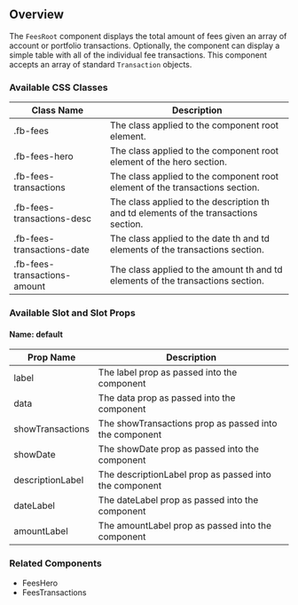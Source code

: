 ## Overview

The `FeesRoot` component displays the total amount of fees given an array of account or portfolio transactions. Optionally, the component can display a simple table with all of the individual fee transactions. This component accepts an array of standard `Transaction` objects.

### Available CSS Classes

| Class Name | Description |
| ---------- | ----------- |
| .fb-fees | The class applied to the component root element. |
| .fb-fees-hero | The class applied to the component root element of the hero section. |
| .fb-fees-transactions | The class applied to the component root element of the transactions section. |
| .fb-fees-transactions-desc | The class applied to the description th and td elements of the transactions section. |
| .fb-fees-transactions-date | The class applied to the date th and td elements of the transactions section. |
| .fb-fees-transactions-amount | The class applied to the amount th and td elements of the transactions section. |

### Available Slot and Slot Props

#### Name: default

| Prop Name | Description |
| ----- | ----------- |
| label | The label prop as passed into the component |
| data | The data prop as passed into the component |
| showTransactions | The showTransactions prop as passed into the component |
| showDate | The showDate prop as passed into the component |
| descriptionLabel | The descriptionLabel prop as passed into the component |
| dateLabel | The dateLabel prop as passed into the component |
| amountLabel | The amountLabel prop as passed into the component |


### Related Components
- FeesHero
- FeesTransactions